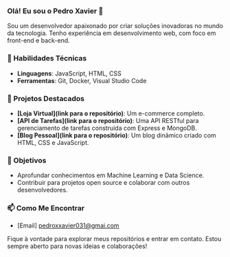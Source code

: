 ### Olá! Eu sou o Pedro Xavier 👋

Sou um desenvolvedor apaixonado por criar soluções inovadoras no mundo da tecnologia. Tenho experiência em desenvolvimento web, com foco em front-end e back-end.

### 🔧 Habilidades Técnicas

- **Linguagens**: JavaScript, HTML, CSS
- **Ferramentas**: Git, Docker, Visual Studio Code

### 🌟 Projetos Destacados

- **[Loja Virtual](link para o repositório)**: Um e-commerce completo.
- **[API de Tarefas](link para o repositório)**: Uma API RESTful para gerenciamento de tarefas construída com Express e MongoDB.
- **[Blog Pessoal](link para o repositório)**: Um blog dinâmico criado com HTML, CSS e JavaScript.

### 🎯 Objetivos

- Aprofundar conhecimentos em Machine Learning e Data Science.
- Contribuir para projetos open source e colaborar com outros desenvolvedores.

### 📫 Como Me Encontrar

- [Email] pedroxxavier031@gmai.com

Fique à vontade para explorar meus repositórios e entrar em contato. Estou sempre aberto para novas ideias e colaborações!


